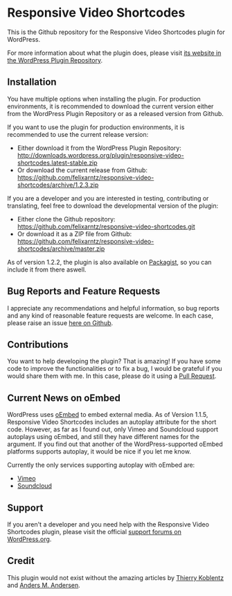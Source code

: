 Responsive Video Shortcodes
===========================

This is the Github repository for the Responsive Video Shortcodes plugin for WordPress.

For more information about what the plugin does, please visit [its website in the WordPress Plugin Repository](http://wordpress.org/plugins/responsive-video-shortcodes/).

Installation
------------

You have multiple options when installing the plugin. For production environments, it is recommended to download the current version either from the WordPress Plugin Repository or as a released version from Github.

If you want to use the plugin for production environments, it is recommended to use the current release version:

* Either download it from the WordPress Plugin Repository: http://downloads.wordpress.org/plugin/responsive-video-shortcodes.latest-stable.zip
* Or download the current release from Github: https://github.com/felixarntz/responsive-video-shortcodes/archive/1.2.3.zip

If you are a developer and you are interested in testing, contributing or translating, feel free to download the developmental version of the plugin:

* Either clone the Github repository: https://github.com/felixarntz/responsive-video-shortcodes.git
* Or download it as a ZIP file from Github: https://github.com/felixarntz/responsive-video-shortcodes/archive/master.zip

As of version 1.2.2, the plugin is also available on [Packagist](https://packagist.org/packages/felixarntz/responsive-video-shortcodes), so you can include it from there aswell.

Bug Reports and Feature Requests
--------------------------------
I appreciate any recommendations and helpful information, so bug reports and any kind of reasonable feature requests are welcome.
In each case, please raise an issue [here on Github](https://github.com/felixarntz/responsive-video-shortcodes/issues/new).

Contributions
-------------
You want to help developing the plugin? That is amazing! If you have some code to improve the functionalities or to fix a bug, I would be grateful if you would share them with me. In this case, please do it using a [Pull Request](https://github.com/felixarntz/responsive-video-shortcodes/pulls).

Current News on oEmbed
----------------------
WordPress uses [oEmbed](http://oembed.com/) to embed external media. As of Version 1.1.5, Responsive Video Shortcodes includes an autoplay attribute for the short code. However, as far as I found out, only Vimeo and Soundcloud support autoplays using oEmbed, and still they have different names for the argument. If you find out that another of the WordPress-supported oEmbed platforms supports autoplay, it would be nice if you let me know.

Currently the only services supporting autoplay with oEmbed are:
* [Vimeo](https://developer.vimeo.com/apis/oembed)
* [Soundcloud](http://developers.soundcloud.com/docs/oembed)

Support
-------
If you aren't a developer and you need help with the Responsive Video Shortcodes plugin, please visit the official
[support forums on WordPress.org](http://wordpress.org/support/plugin/responsive-video-shortcodes).

Credit
------
This plugin would not exist without the amazing articles by [Thierry Koblentz](http://alistapart.com/article/creating-intrinsic-ratios-for-video) and [Anders M. Andersen](http://amobil.se/2011/11/responsive-embeds/).